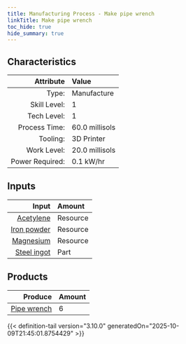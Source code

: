 ```yaml
---
title: Manufacturing Process - Make pipe wrench
linkTitle: Make pipe wrench
toc_hide: true
hide_summary: true
---
```

<!-- This is generated by the MarsSim HelpGenertor, do not edit. -->


## Characteristics

| Attribute      | Value |
|--------:|:------|
|Type:|Manufacture|
|Skill Level:|1|
|Tech Level:|1|
|Process Time:|60.0 millisols|
|Tooling:|3D Printer|
|Work Level:|20.0 millisols|
|Power Required:|0.1 kW/hr|

## Inputs

| Input      | Amount |
|--------:|:------|
|[Acetylene](/docs/definitions/resource/acetylene)|Resource|0.1 kg|
|[Iron powder](/docs/definitions/resource/iron-powder)|Resource|1.0 kg|
|[Magnesium](/docs/definitions/resource/magnesium)|Resource|0.3 kg|
|[Steel ingot](/docs/definitions/part/steel-ingot)|Part|2|

## Products


| Produce      | Amount |
|--------:|:------|
|[Pipe wrench](/docs/definitions/part/pipe-wrench)|6|



{{< definition-tail version="3.10.0" generatedOn="2025-10-09T21:45:01.8754429" >}}



